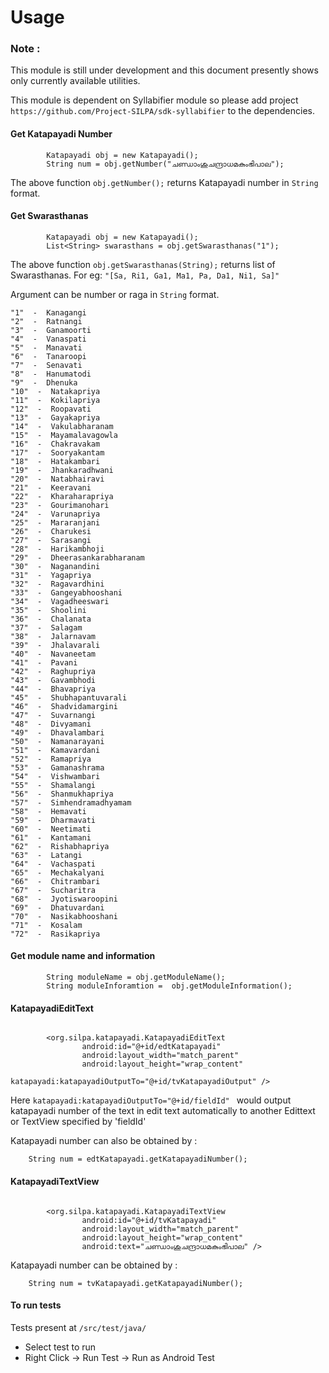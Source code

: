Usage
=====

### Note :
This module is still under development and this document presently shows only currently available utilities.

This module is dependent on Syllabifier module so please add project `https://github.com/Project-SILPA/sdk-syllabifier`
to the dependencies. 

#### Get Katapayadi Number
```
        Katapayadi obj = new Katapayadi();
        String num = obj.getNumber("ചണ്ഡാംശുചന്ദ്രാധമകുംഭിപാല");
```
The above function `obj.getNumber();` returns Katapayadi number in `String` format.

#### Get Swarasthanas
```
        Katapayadi obj = new Katapayadi();
        List<String> swarasthans = obj.getSwarasthanas("1");
```
The above function `obj.getSwarasthanas(String);` returns list of Swarasthanas. For eg: `"[Sa, Ri1, Ga1, Ma1, Pa, Da1, Ni1, Sa]"`

Argument can be number or raga in `String` format.
 
 ```
 "1"  -  Kanagangi
 "2"  -  Ratnangi
 "3"  -  Ganamoorti
 "4"  -  Vanaspati
 "5"  -  Manavati
 "6"  -  Tanaroopi
 "7"  -  Senavati
 "8"  -  Hanumatodi
 "9"  -  Dhenuka
 "10"  -  Natakapriya
 "11"  -  Kokilapriya
 "12"  -  Roopavati
 "13"  -  Gayakapriya
 "14"  -  Vakulabharanam
 "15"  -  Mayamalavagowla
 "16"  -  Chakravakam
 "17"  -  Sooryakantam
 "18"  -  Hatakambari 
 "19"  -  Jhankaradhwani
 "20"  -  Natabhairavi
 "21"  -  Keeravani
 "22"  -  Kharaharapriya
 "23"  -  Gourimanohari
 "24"  -  Varunapriya
 "25"  -  Mararanjani
 "26"  -  Charukesi
 "27"  -  Sarasangi
 "28"  -  Harikambhoji
 "29"  -  Dheerasankarabharanam
 "30"  -  Naganandini
 "31"  -  Yagapriya
 "32"  -  Ragavardhini
 "33"  -  Gangeyabhooshani
 "34"  -  Vagadheeswari
 "35"  -  Shoolini
 "36"  -  Chalanata
 "37"  -  Salagam
 "38"  -  Jalarnavam
 "39"  -  Jhalavarali
 "40"  -  Navaneetam
 "41"  -  Pavani
 "42"  -  Raghupriya
 "43"  -  Gavambhodi
 "44"  -  Bhavapriya
 "45"  -  Shubhapantuvarali
 "46"  -  Shadvidamargini
 "47"  -  Suvarnangi
 "48"  -  Divyamani
 "49"  -  Dhavalambari
 "50"  -  Namanarayani
 "51"  -  Kamavardani
 "52"  -  Ramapriya
 "53"  -  Gamanashrama
 "54"  -  Vishwambari
 "55"  -  Shamalangi
 "56"  -  Shanmukhapriya
 "57"  -  Simhendramadhyamam
 "58"  -  Hemavati
 "59"  -  Dharmavati
 "60"  -  Neetimati
 "61"  -  Kantamani
 "62"  -  Rishabhapriya
 "63"  -  Latangi
 "64"  -  Vachaspati
 "65"  -  Mechakalyani
 "66"  -  Chitrambari
 "67"  -  Sucharitra
 "68"  -  Jyotiswaroopini
 "69"  -  Dhatuvardani
 "70"  -  Nasikabhooshani
 "71"  -  Kosalam
 "72"  -  Rasikapriya
 ```

#### Get module name and information
```
        String moduleName = obj.getModuleName();
        String moduleInforamtion =  obj.getModuleInformation();
```

#### KatapayadiEditText

```

        <org.silpa.katapayadi.KatapayadiEditText
                android:id="@+id/edtKatapayadi"
                android:layout_width="match_parent"
                android:layout_height="wrap_content"
                katapayadi:katapayadiOutputTo="@+id/tvKatapayadiOutput" />

```

Here `katapayadi:katapayadiOutputTo="@+id/fieldId" ` would output katapayadi number of the text in edit text automatically to another Edittext or TextView specified by 'fieldId'

Katapayadi number can also be obtained by :

```
    String num = edtKatapayadi.getKatapayadiNumber();
```


#### KatapayadiTextView

```

        <org.silpa.katapayadi.KatapayadiTextView
                android:id="@+id/tvKatapayadi"
                android:layout_width="match_parent"
                android:layout_height="wrap_content"
                android:text="ചണ്ഡാംശുചന്ദ്രാധമകുംഭിപാല" />

```

Katapayadi number can be obtained by :

```
    String num = tvKatapayadi.getKatapayadiNumber();
```


#### To run tests
Tests present at `/src/test/java/`

  - Select test to run
  - Right Click -> Run Test -> Run as Android Test

